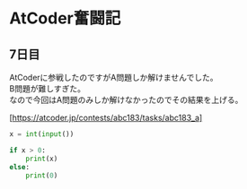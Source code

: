 # AtCoder奮闘記
## 7日目
AtCoderに参戦したのですがA問題しか解けませんでした。    
B問題が難しすぎた。   
なので今回はA問題のみしか解けなかったのでその結果を上げる。   

[https://atcoder.jp/contests/abc183/tasks/abc183_a]

```python
x = int(input())

if x > 0:
    print(x)
else:
    print(0)
```
